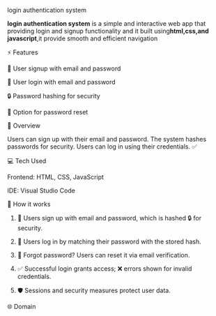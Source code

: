 login authentication system

**login authentication system** is a simple and interactive web app that providing login and signup functionality and it built using**html,css,and javascript**,it provide smooth and efficient navigation

⚡ Features

📝 User signup with email and password

🔑 User login with email and password

🔒 Password hashing for security

🔄 Option for password reset


📝 Overview

Users can sign up with their email and password. The system hashes passwords for security. Users can log in using their credentials. ✅

💻 Tech Used

Frontend: HTML, CSS, JavaScript

IDE: Visual Studio Code

👾 How it works

1. 📝 Users sign up with email and password, which is hashed 🔒 for security.

2. 🔑 Users log in by matching their password with the stored hash.

3. 🔄 Forgot password? Users can reset it via email verification.

4. ✅ Successful login grants access; ❌ errors shown for invalid credentials.

5. 🛡️ Sessions and security measures protect user data.

🌐 Domain
